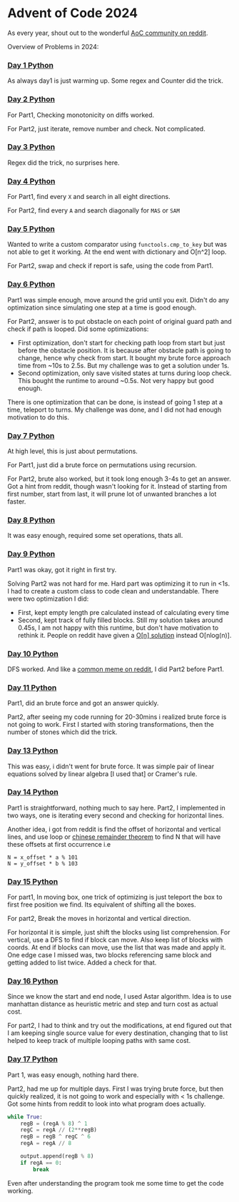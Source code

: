 # Advent of Code 2024

As every year, shout out to the wonderful [AoC community on reddit](https://www.reddit.com/r/adventofcode/).

Overview of Problems in 2024:

### [Day 1 Python](day01/solution.py)

As always day1 is just warming up. Some regex and Counter did the trick.

### [Day 2 Python](day02/solution.py)

For Part1, Checking monotonicity on diffs worked.

For Part2, just iterate, remove number and check. Not complicated.

### [Day 3 Python](day03/solution.py)

Regex did the trick, no surprises here.

### [Day 4 Python](day04/solution.py)

For Part1, find every `X` and search in all eight directions.

For Part2, find every `A` and search diagonally for `MAS` or `SAM`

### [Day 5 Python](day05/solution.py)

Wanted to write a custom comparator using `functools.cmp_to_key` but was not able to get it working. 
At the end went with dictionary and O[n^2] loop.

For Part2, swap and check if report is safe, using the code from Part1.

### [Day 6 Python](day06/solution.py)

Part1 was simple enough, move around the grid until you exit. Didn't do any optimization since simulating one step at a time is good enough.

For Part2, answer is to put obstacle on each point of original guard path and check if path is looped. Did some optimizations:
- First optimization, don't start for checking path loop from start but just before the obstacle position. It is because after obstacle path is going to change, hence why check from start. It bought my brute force approach time from ~10s to 2.5s. But my challenge was to get a solution under 1s.
- Second optimization, only save visited states at turns during loop check. This bought the runtime to around ~0.5s. Not very happy but good enough.

There is one optimization that can be done, is instead of going 1 step at a time, teleport to turns. My challenge was done, and I did not had enough motivation to do this.

### [Day 7 Python](day07/solution.py)

At high level, this is just about permutations.

For Part1, just did a brute force on permutations using recursion.

For Part2, brute also worked, but it took long enough 3-4s to get an answer. Got a hint from reddit, though wasn't looking for it. Instead of starting from first number, start from last, it will prune lot of unwanted branches a lot faster. 

### [Day 8 Python](08/solution.py)

It was easy enough, required some set operations, thats all.

### [Day 9 Python](day09/solution.py)

Part1 was okay, got it right in first try.

Solving Part2 was not hard for me. Hard part was optimizing it to run in <1s. I had to create a custom class to code clean and understandable. There were two optimization I did:
- First, kept empty length pre calculated instead of calculating every time
- Second, kept track of fully filled blocks.
Still my solution takes around 0.45s, I am not happy with this runtime, but don't have motivation to rethink it. People on reddit have given a [O[n] solution](https://www.reddit.com/r/adventofcode/comments/1hab624/2024_day_9_part_2_best_i_can_do_is_ond_log_n_is/) instead O[nlog(n)].


### [Day 10 Python](day10/solution.py)

DFS worked. And like a [common meme on reddit](https://www.reddit.com/r/adventofcode/comments/1haulfr/2024_day_10_part_2_when_your_first_attempt_at/), I did Part2 before Part1.

### [Day 11 Python](day11/solution.py)

Part1, did an brute force and got an answer quickly.

Part2, after seeing my code running for 20-30mins i realized brute force is not going to work. First I started with storing transformations, then the number of stones which did the trick.

<!-- * [Day 12 Python](12/d12.py): BFS (**R**), finding islands in 2d grid (**R**) and finding sides of a 2D polygon (**L**) -->

### [Day 13 Python](day13/solution.py)

This was easy, i didn't went for brute force. It was simple pair of linear equations solved by linear algebra [I used that] or Cramer's rule.

### [Day 14 Python](day14/solution.py)

Part1 is straightforward, nothing much to say here.
Part2, I implemented in two ways, one is iterating every second and checking for horizontal lines.

Another idea, i got from reddit is find the offset of horizontal and vertical lines, and use loop or [chinese remainder theorem](https://en.wikipedia.org/wiki/Chinese_remainder_theorem) to find N that will have these offsets at first occurrence i.e

```
N = x_offset * a % 101
N = y_offset * b % 103
```

### [Day 15 Python](day15/solution.py)

For part1, In moving box, one trick of optimizing is just teleport the box to first free position we find. Its equivalent of shifting all the boxes.

For part2, Break the moves in horizontal and vertical direction. 

For horizontal it is simple, just shift the blocks using list comprehension. For vertical, use a DFS to find if block can move. Also keep list of blocks with coords. At end if blocks can move, use the list that was made and apply it.
One edge case I missed was, two blocks referencing same block and getting added to list twice. Added a check for that.


### [Day 16 Python](day16/solution.py)

Since we know the start and end node, I used Astar algorithm. Idea is to use manhattan distance as heuristic metric and step and turn cost as actual cost. 

For part2, I had to think and try out the modifications, at end figured out that I am keeping single source value for every destination, changing that to list helped to keep track of multiple looping paths with same cost.


### [Day 17 Python](day17/solution.py)

Part 1, was easy enough, nothing hard there.

Part2, had me up for multiple days. First I was trying brute force, but then quickly realized, it is not going to work and especially with < 1s challenge. Got some hints from reddit to look into what program does actually. 

```py
while True:
    regB = (regA % 8) ^ 1
    regC = regA // (2**regB)
    regB = regB ^ regC ^ 6
    regA = regA // 8

    output.append(regB % 8)
    if regA == 0:
        break
```

Even after understanding the program took me some time to get the code working.